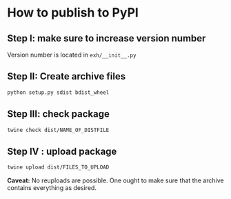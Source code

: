 How to publish to PyPI
===============================

## Step I: make sure to increase version number

Version number is located in `exh/__init__.py`

## Step II: Create archive files

```bash
python setup.py sdist bdist_wheel
```

## Step III: check package

```bash
twine check dist/NAME_OF_DISTFILE
```

## Step IV : upload package

```bash
twine upload dist/FILES_TO_UPLOAD
```

**Caveat:** No reuploads are possible. One ought to make sure that the archive contains everything as desired.

